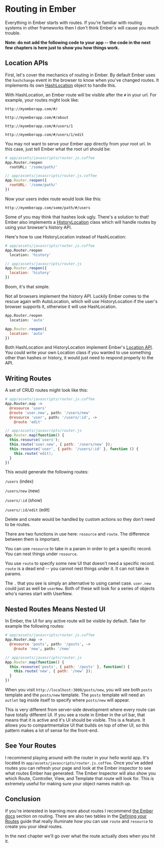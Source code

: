 # Routing in Ember

Everything in Ember starts with routes. If you're familiar with routing systems in other frameworks then I don't think Ember's will cause you much trouble.

**Note: do not add the following code to your app -- the code in the next few chapters is here just to show you how things work.**

## Location APIs

First, let's cover the mechanics of routing in Ember. By default Ember uses the `hashchange` event in the browser to know when you've changed routes. It implements its own [HashLocation](http://emberjs.com/api/classes/Ember.HashLocation.html) object to handle this.

With HashLocation, an Ember route will be visible after the `#` in your url. For example, your routes might look like:

`http://myemberapp.com/#/`

`http://myemberapp.com/#/about`

`http://myemberapp.com/#/users/1`

`http://myemberapp.com/#/users/1/edit`

You may not want to serve your Ember app directly from your root url. In this case, just tell Ember what the root url should be:

```coffee
# app/assets/javascripts/router.js.coffee
App.Router.reopen
  rootURL: '/some/path/'
```
```javascript
// app/assets/javascripts/router.js.coffee
App.Router.reopen({
  rootURL: '/some/path/'
})
```

Now your users index route would look like this:

`http://myemberapp.com/some/path/#/users`

Some of you may think that hashes look ugly. There's a solution to that! Ember also implements a [HistoryLocation](http://emberjs.com/api/classes/Ember.HistoryLocation.html) class which will handle routes by using your browser's history API.

Here's how to use HistoryLocation instead of HashLocation:

```coffee
# app/assets/javascripts/router.js.coffee
App.Router.reopen
  location: 'history'
```
```javascript
// app/assets/javascripts/router.js
App.Router.reopen({
  location: 'history'
})
```

Boom, it's that simple.

Not all browsers implement the history API. Luckily Ember comes to the rescue again with AutoLocation, which  will use HistoryLocation if the user's browser supports it, otherwise it will use HashLocation.

```coffee
App.Router.reopen
  location: 'auto'
```
```javascript
App.Router.reopen({
  location: 'auto'
})
```

Both HashLocation and HistoryLocation implement Ember's [Location API](http://emberjs.com/api/classes/Ember.Location.html#toc_location-api). You could write your own Location class if you wanted to use something other than hashes or history, it would just need to respond properly to the API.

## Writing Routes

A set of CRUD routes might look like this:

```coffee
# app/assets/javascripts/router.js.coffee
App.Router.map ->
  @resource 'users'
  @route 'user.new', path: '/users/new'
  @resource 'user', path: '/users/:id', ->
    @route 'edit'
```
```javascript
// app/assets/javascripts/router.js
App.Router.map(function() {
  this.resource('users');
  this.route('user.new', { path: '/users/new' });
  this.resource('user', { path: '/users/:id' }, function () {
    this.route('edit);
  }
})
```

This would generate the following routes:

`/users` (index)

`/users/new` (new)

`/users/:id` (show)

`/users/:id/edit` (edit)

Delete and create would be handled by custom actions so they don't need to be routes.

There are two functions in use here: `resource` and `route`. The difference between them is important.

You can use `resource` to take in a param in order to get a specific record. You can nest things under `resource`.

You use `route` to specify some new UI that doesn't need a specific record. `route` is a dead end -- you cannot nest things under it. It can not take in params.

The `.` that you see is simply an alternative to using camel case. `user.new` could just as well be `userNew`. Both of these will look for a series of objects who's names start with UserNew.

## Nested Routes Means Nested UI

In Ember, the UI for any active route will be visible by default. Take for example the following routes:

```coffee
# app/assets/javascripts/router.js.coffee
App.Router.map ->
  @resource 'posts', path: '/posts', ->
    @route 'new', path: '/new'
```
```javascript
// app/assets/javascripts/router.js
App.Router.map(function() {
  this.resource('posts', { path: '/posts' }, function() {
    this.route('new', { path: '/new' });
  }
})
```

When you visit `http://localhost:3000/posts/new`, you will see both `posts` template and the `posts/new` template. The `posts` template will need an `outlet` tag inside itself to specify where `posts/new` will appear.

This is very different from server-side development where every route can have totally different UI. If you see a route in Ember in the url bar, that means that it is active and it's UI should be visible. This is a feature. It allows you to compartmentalize UI that builds on top of other UI, so this pattern makes a lot of sense for the front-end.

## See Your Routes

I recommend playing around with the router in your hello world app. It's located in `app/assets/javascripts/router.js.coffee`. Once you've added routes you can refresh your page and look at the Ember inspector to see what routes Ember has generated. The Ember Inspector will also show you which Route, Controller, View, and Template that route will look for. This is extremely useful for making sure your object names match up.

## Conclusion

If you're interested in learning more about routes I recommend [the Ember docs](http://emberjs.com/guides/routing/) section on routing. There are also two tables in the [Defining your Routes](http://emberjs.com/guides/routing/defining-your-routes/#toc_resources) guide that really illuminate how you can use `route` and `resource` to create you your ideal routes.

In the next chapter we'll go over what the route actually does when you hit it.
